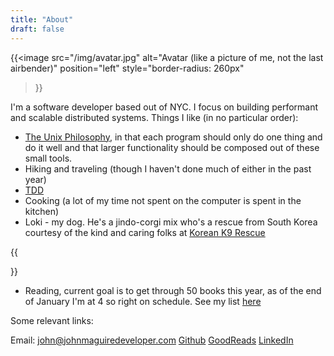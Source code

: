 ```yaml
---
title: "About"
draft: false
---
```



{{<image
    src="/img/avatar.jpg"
    alt="Avatar (like a picture of me, not the last airbender)"
    position="left"
    style="border-radius: 260px" 
>}}


I'm a software developer based out of NYC. I focus on building performant and 
scalable distributed systems. Things I like (in no particular order):

* [The Unix Philosophy](https://en.wikipedia.org/wiki/Unix_philosophy), in that each program should only do one thing and do it well and that larger functionality should be composed out of these small tools.
* Hiking and traveling (though I haven't done much of either in the past year)
* [TDD](https://en.wikipedia.org/wiki/Test-driven_development)
* Cooking (a lot of my time not spent on the computer is spent in the kitchen)
* Loki - my dog. He's a jindo-corgi mix who's a rescue from South Korea courtesy of the kind and caring folks at [Korean K9 Rescue](https://www.koreank9rescue.org/)

{{<figure
    src="/img/loki.jpg"
    alt="Adorable Pup Picture Here"
    position="center"
    style="border-radius: 260px;margin-left:auto;margin-right:auto;"
    caption="This is the little guy"
    captionPosition="left"
    captionStyle="background:none; color: white; font-style: italic"
    >}}

* Reading, current goal is to get through 50 books this year, as of the end of January I'm at 4 so right on schedule. See my list [here](/reading-list)


Some relevant links:

Email: [john@johnmaguiredeveloper.com](mailto:)
[Github](https://github.com/jm96441n)
[GoodReads](https://www.goodreads.com/user/show/80023096-john-maguire)
[LinkedIn](https://www.linkedin.com/in/johnmaguire1/)
